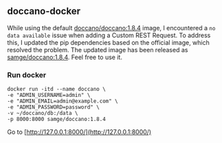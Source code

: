 ## doccano-docker
While using the default [doccano/doccano:1.8.4](https://hub.docker.com/r/doccano/doccano/tags) image, I encountered a `no data available` issue when adding a Custom REST Request. To address this, I updated the pip dependencies based on the official image, which resolved the problem. The updated image has been released as [samge/doccano:1.8.4](https://hub.docker.com/repository/docker/samge/doccano/tags). Feel free to use it.

### Run docker
```shell
docker run -itd --name doccano \
-e "ADMIN_USERNAME=admin" \
-e "ADMIN_EMAIL=admin@example.com" \
-e "ADMIN_PASSWORD=password" \
-v ~/doccano/db:/data \
-p 8000:8000 samge/doccano:1.8.4
```

Go to [http://127.0.0.1:8000/](http://127.0.0.1:8000/)